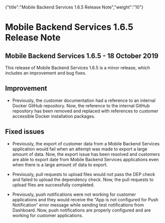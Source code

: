 {"title":"Mobile Backend Services 1.6.5 Release Note","weight":"10"} 

# Mobile Backend Services 1.6.5 Release Note

## Mobile Backend Services 1.6.5 - 18 October 2019

This release of Mobile Backend Services 1.6.5 is a minor release, which includes an improvement and bug fixes.

## Improvement

*   Previously, the customer documentation had a reference to an internal Docker GitHub repository. Now, the reference to the internal GitHub repository has been removed and replaced with references to customer accessible Docker installation packages.
    

## Fixed issues

*   Previously, the export of customer data from a Mobile Backend Services application would fail when an attempt was made to export a large amount of data. Now, the export issue has been resolved and customers are able to export date from Mobile Backend Services applications even when there is a large amount of data to export.
    
*   Previously, pull requests to upload files would not pass the DEP check and failed to upload the dependency check. Now, the pull requests to upload files are successfully completed.
    
*   Previously, push notifications were not working for customer applications and they would receive the "App is not configured for Push Notification" error message while sending test notifications from Dashboard. Now, push notifications are properly configured and are working for customer applications.
